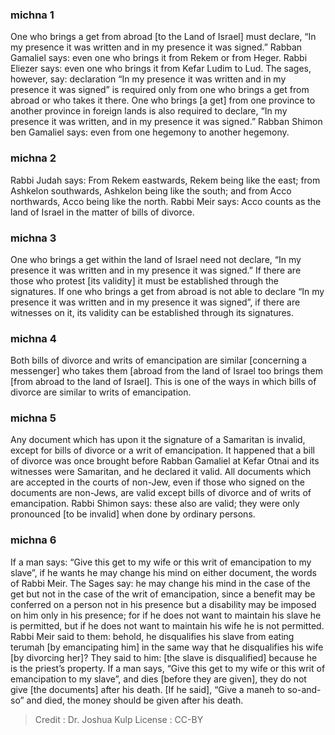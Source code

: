 
### michna 1
One who brings a get from abroad [to the Land of Israel] must declare, “In my presence it was written and in my presence it was signed.” Rabban Gamaliel says: even one who brings it from Rekem or from Heger. Rabbi Eliezer says: even one who brings it from Kefar Ludim to Lud. The sages, however, say: declaration “In my presence it was written and in my presence it was signed” is required only from one who brings a get from abroad or who takes it there. One who brings [a get] from one province to another province in foreign lands is also required to declare, “In my presence it was written, and in my presence it was signed.” Rabban Shimon ben Gamaliel says: even from one hegemony to another hegemony.

### michna 2
Rabbi Judah says: From Rekem eastwards, Rekem being like the east; from Ashkelon southwards, Ashkelon being like the south; and from Acco northwards, Acco being like the north. Rabbi Meir says: Acco counts as the land of Israel in the matter of bills of divorce.

### michna 3
One who brings a get within the land of Israel need not declare, “In my presence it was written and in my presence it was signed.” If there are those who protest [its validity] it must be established through the signatures. If one who brings a get from abroad is not able to declare “In my presence it was written and in my presence it was signed”, if there are witnesses on it, its validity can be established through its signatures.

### michna 4
Both bills of divorce and writs of emancipation are similar [concerning a messenger] who takes them [abroad from the land of Israel too brings them [from abroad to the land of Israel]. This is one of the ways in which bills of divorce are similar to writs of emancipation.

### michna 5
Any document which has upon it the signature of a Samaritan is invalid, except for bills of divorce or a writ of emancipation. It happened that a bill of divorce was once brought before Rabban Gamaliel at Kefar Otnai and its witnesses were Samaritan, and he declared it valid. All documents which are accepted in the courts of non-Jew, even if those who signed on the documents are non-Jews, are valid except bills of divorce and of writs of emancipation. Rabbi Shimon says: these also are valid; they were only pronounced [to be invalid] when done by ordinary persons.

### michna 6
If a man says: “Give this get to my wife or this writ of emancipation to my slave”, if he wants he may change his mind on either document, the words of Rabbi Meir. The Sages say: he may change his mind in the case of the get but not in the case of the writ of emancipation, since a benefit may be conferred on a person not in his presence but a disability may be imposed on him only in his presence; for if he does not want to maintain his slave he is permitted, but if he does not want to maintain his wife he is not permitted. Rabbi Meir said to them: behold, he disqualifies his slave from eating terumah [by emancipating him] in the same way that he disqualifies his wife [by divorcing her]? They said to him: [the slave is disqualified] because he is the priest’s property. If a man says, “Give this get to my wife or this writ of emancipation to my slave”, and dies [before they are given], they do not give [the documents] after his death. [If he said], “Give a maneh to so-and-so” and died, the money should be given after his death.

>Credit : Dr. Joshua Kulp
>License : CC-BY